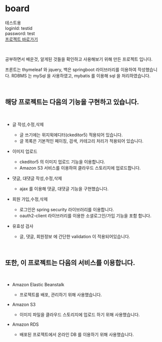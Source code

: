 # board

테스트용  
loginId: testid  
password: test   
[프로젝트 바로가기](http://springboard-env.eba-x3sau5v7.ap-northeast-1.elasticbeanstalk.com/board/list/all)  

<br>

공부하면서 배운것, 알게된 것들을 확인하고 사용해보기 위해 만든 프로젝트 입니다.  


프론트는 thymeleaf 와 jquery, 백은 springboot 라이브러리를 이용하여 작성했습니다.
RDBMS 는 mySql 을 사용하였고, mybatis 를 이용해 sql 을 처리하였습니다.  
  
<br>

## 해당 프로젝트는 다음의 기능을 구현하고 있습니다.  

<br>

* 글 작성,수정,삭제
  * 글 쓰기에는 위지윅에디터(ckeditor5) 적용되어 있습니다.
  * 글 목록은 기본적인 페이징, 검색, 카테고리 처리가 적용되어 있습니다.  
  
* 이미지 업로드
  * ckeditor5 의 이미지 업로드 기능을 이용합니다.
  * Amazon S3 서비스를 이용하여 클라우드 스토리지에 업로드합니다.  
  
* 댓글, 대댓글 작성,수정,삭제
  * ajax 를 이용해 댓글, 대댓글 기능을 구현했습니다.  
  
* 회원 가입,수정,삭제
  * 로그인은 spring security 라이브러리를 이용합니다.
  * oauth2-client 라이브러리를 이용한 소셜로그인/가입 기능을 포함 합니다.  
  
* 유효성 검사
  * 글, 댓글, 회원정보 에 간단한 validation 이 적용되어있습니다.  
    
<br>
  
## 또한, 이 프로젝트는 다음의 서비스를 이용합니다.  

<br>

* Amazon Elastic Beanstalk
  * 프로젝트를 배포, 관리하기 위해 사용했습니다.  
  
* Amazon S3
  * 이미지 파일을 클라우드 스토리지에 업로드 하기 위해 사용했습니다.  
  
* Amazon RDS
  * 배포된 프로젝트에서 온라인 DB 를 이용하기 위해 사용했습니다.

  


